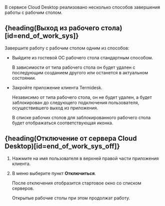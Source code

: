 В сервисе Cloud Desktop реализовано несколько способов завершения работы с рабочим столом.

## {heading(Выход из рабочего стола)[id=end_of_work_sys]}

Завершите работу с рабочим столом одним из способов:

* Выйдите из гостевой ОС рабочего стола стандартным способом.

    В зависимости от типа рабочего стола он будет удален с последующим созданием другого или останется в актуальном состоянии.

* Закройте приложение клиента Termidesk.

    Независимо от типа рабочего стола, он не будет удален, а будет заблокирован до следующего подключения пользователя, осуществившего выход из приложения.

    <info>

    В списке рабочих столов для заблокированного рабочего стола будет отображаться соответствующая иконка.

    </info>

## {heading(Отключение от сервера Cloud Desktop)[id=end_of_work_sys_off]}

1. Нажмите на имя пользователя в верхней правой части приложения клиента.
1. В меню выберите пункт **Отключиться**.

    После отключения отобразится стартовое окно со списком серверов.

    <warn>

    Открытые рабочие столы при этом продолжат работу.

    </warn>
